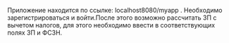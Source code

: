 Приложение находится по ссылке: localhost8080/myapp .
Необходимо зарегистрироваться и войти.После этого возможно рассчитать ЗП с вычетом налогов, для этого необходимо ввести в соответствующих полях ЗП и ФСЗН.
